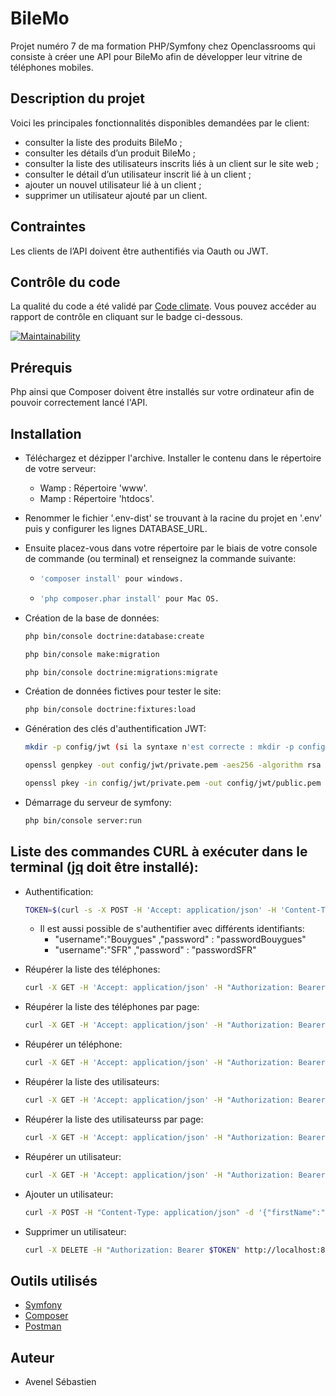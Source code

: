 # BileMo
Projet numéro 7 de ma formation PHP/Symfony chez Openclassrooms qui consiste à créer une API pour BileMo afin de développer 
leur vitrine de téléphones mobiles.

## Description du projet

Voici les principales fonctionnalités disponibles demandées par le client:

  * consulter la liste des produits BileMo ;
  * consulter les détails d’un produit BileMo ;
  * consulter la liste des utilisateurs inscrits liés à un client sur le site web ;
  * consulter le détail d’un utilisateur inscrit lié à un client ;
  * ajouter un nouvel utilisateur lié à un client ;
  * supprimer un utilisateur ajouté par un client.
  
## Contraintes

Les clients de l’API doivent être authentifiés via Oauth ou JWT.

## Contrôle du code

La qualité du code a été validé par [Code climate](https://codeclimate.com/). Vous pouvez accéder au rapport de contrôle en cliquant sur le badge ci-dessous.

[![Maintainability](https://api.codeclimate.com/v1/badges/f67b31627779d2a8877b/maintainability)](https://codeclimate.com/github/sebAvenel/BileMo/maintainability)

## Prérequis

Php ainsi que Composer doivent être installés sur votre ordinateur afin de pouvoir correctement lancé l'API.

## Installation

  * Téléchargez et dézipper l'archive. Installer le contenu dans le répertoire de votre serveur:
      * Wamp : Répertoire 'www'.
      * Mamp : Répertoire 'htdocs'.
      
  * Renommer le fichier '.env-dist' se trouvant à la racine du projet en '.env' puis y configurer les lignes DATABASE_URL.
  
  * Ensuite placez-vous dans votre répertoire par le biais de votre console de commande (ou terminal) et renseignez la commande suivante:
      * ```bash
        'composer install' pour windows.
        ```
      * ```bash
        'php composer.phar install' pour Mac OS.
        ```
    
* Création de la base de données:

    ```bash
    php bin/console doctrine:database:create
    ```

    ```bash
    php bin/console make:migration
    ```

    ```bash
    php bin/console doctrine:migrations:migrate
    ```
    
* Création de données fictives pour tester le site:

    ```bash
    php bin/console doctrine:fixtures:load
    ```
    
* Génération des clés d'authentification JWT:

    ```bash
    mkdir -p config/jwt (si la syntaxe n'est correcte : mkdir -p config\jwt) 
    ```
    
    ```bash
    openssl genpkey -out config/jwt/private.pem -aes256 -algorithm rsa -pkeyopt rsa_keygen_bits:4096
    ```
    
    ```bash
    openssl pkey -in config/jwt/private.pem -out config/jwt/public.pem -pubout 
    ```  
    
* Démarrage du serveur de symfony:
  
    ```bash
    php bin/console server:run
    ```

## Liste des commandes CURL à exécuter dans le terminal ([jq](https://stedolan.github.io/jq/download/) doit être installé):

* Authentification:

    ```bash
    TOKEN=$(curl -s -X POST -H 'Accept: application/json' -H 'Content-Type: application/json' --data '{"username":"Orange" ,"password" : "passwordOrange"}' http://localhost:8000/api/login_check | jq -r '.token')
    ```
    * Il est aussi possible de s'authentifier avec différents identifiants:
      * "username":"Bouygues" ,"password" : "passwordBouygues"
      * "username":"SFR" ,"password" : "passwordSFR"
      
* Réupérer la liste des téléphones:

    ```bash
    curl -X GET -H 'Accept: application/json' -H "Authorization: Bearer $TOKEN" http://localhost:8000/api/products
    ```
* Réupérer la liste des téléphones par page:

    ```bash
    curl -X GET -H 'Accept: application/json' -H "Authorization: Bearer $TOKEN" http://localhost:8000/api/products?page=2
    ```
* Réupérer un téléphone:

    ```bash
    curl -X GET -H 'Accept: application/json' -H "Authorization: Bearer $TOKEN" http://localhost:8000/api/product/1
    ```
* Réupérer la liste des utilisateurs:

    ```bash
    curl -X GET -H 'Accept: application/json' -H "Authorization: Bearer $TOKEN" http://localhost:8000/api/users
    ```
* Réupérer la liste des utilisateurss par page:

    ```bash
    curl -X GET -H 'Accept: application/json' -H "Authorization: Bearer $TOKEN" http://localhost:8000/api/users?page=2
    ```
* Réupérer un utilisateur:

    ```bash
    curl -X GET -H 'Accept: application/json' -H "Authorization: Bearer $TOKEN" http://localhost:8000/api/user/1
    ```
    
* Ajouter un utilisateur:

    ```bash
    curl -X POST -H "Content-Type: application/json" -d '{"firstName":"John","lastName":"Doe","email":"john.doe@outlook.fr","phone":"0123456789","address":"78 rue magenta 14000 CAEN"}' -H "Authorization: Bearer $TOKEN" http://localhost:8000/api/user/add
    ```
    
* Supprimer un utilisateur:

    ```bash
    curl -X DELETE -H "Authorization: Bearer $TOKEN" http://localhost:8000/api/user/delete/102
    ```
## Outils utilisés

  * [Symfony](https://symfony.com/)
  * [Composer](https://getcomposer.org/)
  * [Postman](https://www.getpostman.com/)
  
## Auteur

  * Avenel Sébastien
  

